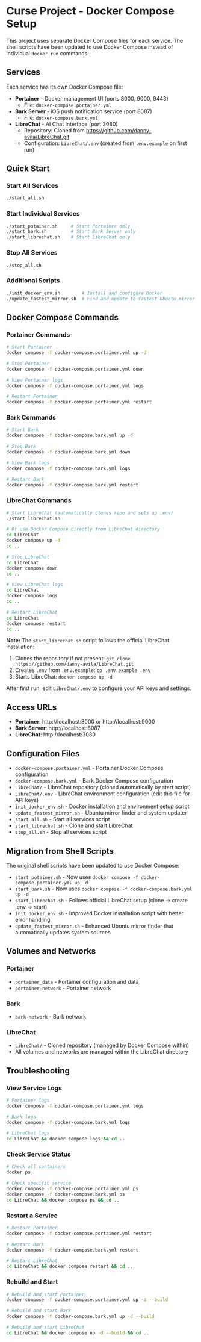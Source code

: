 # Curse Project - Docker Compose Setup

This project uses separate Docker Compose files for each service. The shell scripts have been updated to use Docker Compose instead of individual `docker run` commands.

## Services

Each service has its own Docker Compose file:

- **Portainer** - Docker management UI (ports 8000, 9000, 9443)
  - File: `docker-compose.portainer.yml`
- **Bark Server** - iOS push notification service (port 8087)
  - File: `docker-compose.bark.yml`
- **LibreChat** - AI Chat Interface (port 3080)
  - Repository: Cloned from https://github.com/danny-avila/LibreChat.git
  - Configuration: `LibreChat/.env` (created from `.env.example` on first run)

## Quick Start

### Start All Services
```bash
./start_all.sh
```

### Start Individual Services
```bash
./start_potainer.sh     # Start Portainer only
./start_bark.sh         # Start Bark Server only
./start_librechat.sh    # Start LibreChat only
```

### Stop All Services
```bash
./stop_all.sh
```

### Additional Scripts
```bash
./init_docker_env.sh        # Install and configure Docker
./update_fastest_mirror.sh  # Find and update to fastest Ubuntu mirror
```

## Docker Compose Commands

### Portainer Commands
```bash
# Start Portainer
docker compose -f docker-compose.portainer.yml up -d

# Stop Portainer
docker compose -f docker-compose.portainer.yml down

# View Portainer logs
docker compose -f docker-compose.portainer.yml logs

# Restart Portainer
docker compose -f docker-compose.portainer.yml restart
```

### Bark Commands
```bash
# Start Bark
docker compose -f docker-compose.bark.yml up -d

# Stop Bark
docker compose -f docker-compose.bark.yml down

# View Bark logs
docker compose -f docker-compose.bark.yml logs

# Restart Bark
docker compose -f docker-compose.bark.yml restart
```

### LibreChat Commands
```bash
# Start LibreChat (automatically clones repo and sets up .env)
./start_librechat.sh

# Or use Docker Compose directly from LibreChat directory
cd LibreChat
docker compose up -d
cd ..

# Stop LibreChat
cd LibreChat
docker compose down
cd ..

# View LibreChat logs
cd LibreChat
docker compose logs
cd ..

# Restart LibreChat
cd LibreChat
docker compose restart
cd ..
```

**Note:** The `start_librechat.sh` script follows the official LibreChat installation:
1. Clones the repository if not present: `git clone https://github.com/danny-avila/LibreChat.git`
2. Creates `.env` from `.env.example`: `cp .env.example .env`
3. Starts LibreChat: `docker compose up -d`

After first run, edit `LibreChat/.env` to configure your API keys and settings.

## Access URLs

- **Portainer**: http://localhost:8000 or http://localhost:9000
- **Bark Server**: http://localhost:8087
- **LibreChat**: http://localhost:3080

## Configuration Files

- `docker-compose.portainer.yml` - Portainer Docker Compose configuration
- `docker-compose.bark.yml` - Bark Docker Compose configuration
- `LibreChat/` - LibreChat repository (cloned automatically by start script)
- `LibreChat/.env` - LibreChat environment configuration (edit this file for API keys)
- `init_docker_env.sh` - Docker installation and environment setup script
- `update_fastest_mirror.sh` - Ubuntu mirror finder and system updater
- `start_all.sh` - Start all services script
- `start_librechat.sh` - Clone and start LibreChat
- `stop_all.sh` - Stop all services script

## Migration from Shell Scripts

The original shell scripts have been updated to use Docker Compose:
- `start_potainer.sh` - Now uses `docker compose -f docker-compose.portainer.yml up -d`
- `start_bark.sh` - Now uses `docker compose -f docker-compose.bark.yml up -d`
- `start_librechat.sh` - Follows official LibreChat setup (clone → create .env → start)
- `init_docker_env.sh` - Improved Docker installation script with better error handling
- `update_fastest_mirror.sh` - Enhanced Ubuntu mirror finder that automatically updates system sources

## Volumes and Networks

### Portainer
- `portainer_data` - Portainer configuration and data
- `portainer-network` - Portainer network

### Bark
- `bark-network` - Bark network

### LibreChat
- `LibreChat/` - Cloned repository (managed by Docker Compose within)
- All volumes and networks are managed within the LibreChat directory

## Troubleshooting

### View Service Logs
```bash
# Portainer logs
docker compose -f docker-compose.portainer.yml logs

# Bark logs
docker compose -f docker-compose.bark.yml logs

# LibreChat logs
cd LibreChat && docker compose logs && cd ..
```

### Check Service Status
```bash
# Check all containers
docker ps

# Check specific service
docker compose -f docker-compose.portainer.yml ps
docker compose -f docker-compose.bark.yml ps
cd LibreChat && docker compose ps && cd ..
```

### Restart a Service
```bash
# Restart Portainer
docker compose -f docker-compose.portainer.yml restart

# Restart Bark
docker compose -f docker-compose.bark.yml restart

# Restart LibreChat
cd LibreChat && docker compose restart && cd ..
```

### Rebuild and Start
```bash
# Rebuild and start Portainer
docker compose -f docker-compose.portainer.yml up -d --build

# Rebuild and start Bark
docker compose -f docker-compose.bark.yml up -d --build

# Rebuild and start LibreChat
cd LibreChat && docker compose up -d --build && cd ..
```
